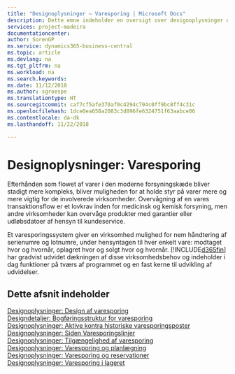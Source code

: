 ```yaml
---
title: "Designoplysninger – Varesporing | Microsoft Docs"
description: Dette emne indeholder en oversigt over designoplysninger om varesporing.
services: project-madeira
documentationcenter: 
author: SorenGP
ms.service: dynamics365-business-central
ms.topic: article
ms.devlang: na
ms.tgt_pltfrm: na
ms.workload: na
ms.search.keywords: 
ms.date: 11/12/2018
ms.author: sgroespe
ms.translationtype: HT
ms.sourcegitcommit: caf7cf5afe370af0c4294c794c0ff9bc8ff4c31c
ms.openlocfilehash: 1dce0ea658a2083c3d896fe6324751f63aabce06
ms.contentlocale: da-dk
ms.lasthandoff: 11/22/2018

---
```

# <a name="design-details-item-tracking"></a>Designoplysninger: Varesporing
Efterhånden som flowet af varer i den moderne forsyningskæde bliver stadigt mere kompleks, bliver muligheden for at holde styr på varer mere og mere vigtig for de involverede virksomheder. Overvågning af en vares transaktionsflow er et lovkrav inden for medicinsk og kemisk forsyning, men andre virksomheder kan overvåge produkter med garantier eller udløbsdatoer af hensyn til kundeservice.  

Et varesporingssystem giver en virksomhed mulighed for nem håndtering af serienumre og lotnumre, under hensyntagen til hver enkelt vare: modtaget hvor og hvornår, oplagret hvor og solgt hvor og hvornår. [!INCLUDE[d365fin](includes/d365fin_md.md)] har gradvist udvidet dækningen af disse virksomhedsbehov og indeholder i dag funktioner på tværs af programmet og en fast kerne til udvikling af udvidelser.  

## <a name="in-this-section"></a>Dette afsnit indeholder  
[Designoplysninger: Design af varesporing](design-details-item-tracking-design.md)  
[Designdetaljer: Bogføringsstruktur for varesporing](design-details-item-tracking-posting-structure.md)  
[Designoplysninger: Aktive kontra historiske varesporingsposter](design-details-active-versus-historic-item-tracking-entries.md)  
[Designoplysninger: Siden Varesporingslinjer](design-details-item-tracking-lines-window.md)  
[Designoplysninger: Tilgængelighed af varesporing](design-details-item-tracking-availability.md)  
[Designoplysninger: Varesporing og planlægning](design-details-item-tracking-and-planning.md)  
[Designoplysninger: Varesporing og reservationer](design-details-item-tracking-and-reservations.md)  
[Designoplysninger: Varesporing i lageret](design-details-item-tracking-in-the-warehouse.md)

